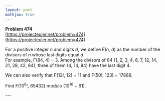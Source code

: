```yaml
---
layout: post
mathjax: true
---
```

**Problem 474**  
[https://projecteuler.net/problem=474](https://projecteuler.net/problem=474)

<p>
For a positive integer <var>n</var> and digits <var>d</var>, we define F(<var>n</var>, <var>d</var>) as the number of the divisors of <var>n</var> whose last digits equal <var>d</var>.<br />
For example, F(84, 4) = 3. Among the divisors of 84 (1, 2, 3, 4, 6, 7, 12, 14, 21, 28, 42, 84), three of them (4, 14, 84) have the last digit 4.
</p>
<p>
We can also verify that F(12!, 12) = 11 and F(50!, 123) = 17888.
</p>
<p>
Find F(10<sup>6</sup>!, 65432) modulo (10<sup>16</sup> + 61).
</p>
---
